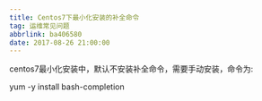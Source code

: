 ```yaml
---
title: Centos7下最小化安装的补全命令
tag: 运维常见问题
abbrlink: ba406580
date: 2017-08-26 21:00:00
---
```


centos7最小化安装中，默认不安装补全命令，需要手动安装，命令为:

<!--more-->

yum -y install bash-completion